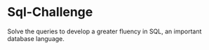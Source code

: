 # Sql-Challenge
Solve the queries to develop a greater fluency in SQL, an important database language.
